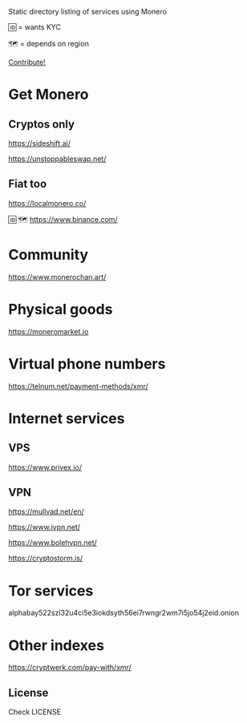 <link href="https://fonts.googleapis.com/css?family=Ubuntu+Mono" rel="stylesheet">

Static directory listing of services using Monero

:id: = wants KYC

:world_map: = depends on region 

[Contribute!](https://github.com/tackingcapital/xmr.market)

# Get Monero

## Cryptos only

<https://sideshift.ai/>

<https://unstoppableswap.net/>


## Fiat too

<https://localmonero.co/>

:id: :world_map: <https://www.binance.com/> 

# Community

<https://www.monerochan.art/>

# Physical goods

<https://moneromarket.io>

# Virtual phone numbers

<https://telnum.net/payment-methods/xmr/>

# Internet services

## VPS

<https://www.privex.io/>

## VPN

<https://mullvad.net/en/>

<https://www.ivpn.net/>

<https://www.bolehvpn.net/>

<https://cryptostorm.is/>

# Tor services

alphabay522szl32u4ci5e3iokdsyth56ei7rwngr2wm7i5jo54j2eid.onion

# Other indexes

<https://cryptwerk.com/pay-with/xmr/>

## License

Check LICENSE
